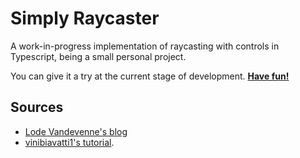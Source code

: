 # Simply Raycaster
A work-in-progress implementation of raycasting with controls in Typescript, being a small personal project.

You can give it a try at the current stage of development. [**Have fun!**](https://studentdebil.ct8.pl/)

## Sources
- [Lode Vandevenne's blog](https://lodev.org/cgtutor/raycasting.html)
- [vinibiavatti1's tutorial](https://github.com/vinibiavatti1/RayCastingTutorial).
